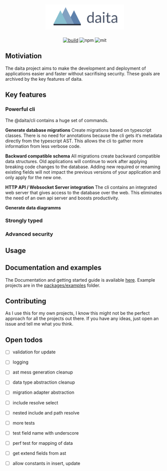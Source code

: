 <h1 align="center">
  <a href="https://daita.ch"><img src="logo.png" alt="daita" width="250"></a>
</h1>

<p align='center'>
  <a href="https://drone.bertschi.io/no0dles/daita"><img alt='build' src='https://drone.bertschi.io/api/badges/no0dles/daita/status.svg'></a>
  <img alt='npm' src='https://img.shields.io/npm/dm/@daita/core.svg'>
  <img alt='mit' src='https://img.shields.io/badge/License-MIT-blue.svg'>
</p>

## Motiviation
The daita project aims to make the development and deployment of applications easier and faster without sacrifising security. 
These goals are archived by the key features of daita.

## Key features

### Powerful cli
The @daita/cli contains a huge set of commands. 

**Generate database migrations**
Create migrations based on typescript classes. 
There is no need for annotations because the cli gets it‘s metadata directly from the typescript AST. 
This allows the cli to gather more information from less verbose code.

**Backward compatible schema**
All migrations create backward compatible data structures. 
Old applications will continue to work after applying breaking code changes to the database. 
Adding new required or renaming existing fields will not impact the previous versions of your application and only apply for the new one.

**HTTP API / Websocket Server integration**
The cli contains an integrated web server that gives access to the database over the web. 
This eliminates the need of an own api server and boosts productivity.

**Generate data diagramms**


### Strongly typed


### Advanced security

## Usage



## Documentation and examples
The Documentation and getting started guide is available [here](https://docs.daita.ch/). 
Example projects are in the [packages/examples](./packages/examples) folder.

## Contributing
As I use this for my own projects, I know this might not be the perfect approach for all the projects out there. 
If you have any ideas, just open an issue and tell me what you think.


## Open todos

- [ ] validation for update
- [ ] logging
- [ ] ast mess generation cleanup
- [ ] data type abstraction cleanup
- [ ] migration adapter abstraction
- [ ] include resolve select
- [ ] nested include and path resolve
- [ ] more tests
- [ ] test field name with underscore
- [ ] perf test for mapping of data
- [ ] get extend fields from ast
- [ ] allow constants in insert, update

